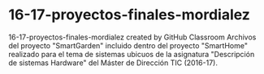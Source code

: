 # 16-17-proyectos-finales-mordialez
16-17-proyectos-finales-mordialez created by GitHub Classroom
Archivos del proyecto "SmartGarden" incluido dentro del proyecto "SmartHome"
realizado para el tema de sistemas ubicuos de la asignatura "Descripción de sistemas Hardware"
del Máster de Dirección TIC (2016-17).

